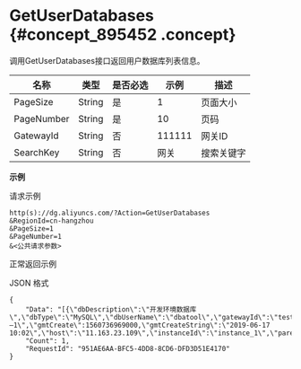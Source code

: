 # GetUserDatabases {#concept_895452 .concept}

调用GetUserDatabases接口返回用户数据库列表信息。

|名称|类型|是否必选|示例|描述|
|--|--|----|--|--|
|PageSize|String|是|1|页面大小|
|PageNumber|String|是|10|页码|
|GatewayId|String|否|111111|网关ID|
|SearchKey|String|否|网关|搜索关键字|

**示例**

请求示例

``` {#codeblock_j0l_bup_35z}
http(s)://dg.aliyuncs.com/?Action=GetUserDatabases
&RegionId=cn-hangzhou
&PageSize=1
&PageNumber=1
&<公共请求参数>
```

正常返回示例

JSON 格式

``` {#codeblock_3ls_6kk_idy}
{
    "Data": "[{\"dbDescription\":\"开发环境数据库\",\"dbType\":\"MySQL\",\"dbUserName\":\"dbatool\",\"gatewayId\":\"test_gateway\",\"gatewayName\":\"Gateway—1\",\"gmtCreate\":1560736969000,\"gmtCreateString\":\"2019-06-17 10:02\",\"host\":\"11.163.23.109\",\"instanceId\":\"instance_1\",\"parentId\":\"1344371\",\"port\":3440,\"userId\":\"1344371\"}]",
    "Count": 1,
    "RequestId": "951AE6AA-BFC5-4DD8-8CD6-DFD3D51E4170"
}
```

